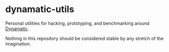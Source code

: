 # dynamatic-utils

Personal utilities for hacking, prototyping, and benchmarking around [Dynamatic](https://dynamatic.epfl.ch/).

Nothing in this repository should be considered stable by any stretch of the imagination.